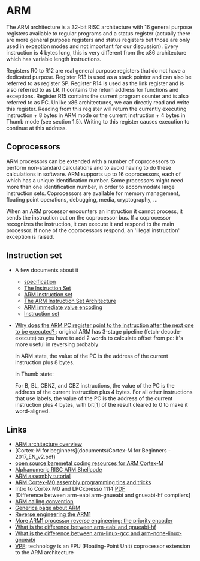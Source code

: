 # ARM

The ARM architecture is a 32-bit RISC architecture with 16 general
purpose registers available to regular programs and a status
register (actually there are more general purpose registers and
status registers but those are only used in exception modes and not
important for our discussion). Every instruction is 4 bytes long,
this is
very different from the x86 architecture which has variable length
instructions.

Registers R0 to R12 are real general purpose registers that do not
have a dedicated purpose. Register R13 is used as a stack pointer
and can also be referred to as register SP. Register R14 is used as
the link register and is also referred to as LR. It contains the
return address for functions and exceptions. Register R15 contains
the current program counter and is also referred to as PC. Unlike
x86 architectures, we can directly read and write this register.
Reading from this register will return the currently executing
instruction + 8 bytes in ARM mode or the current instruction + 4
bytes in Thumb mode (see section 1.5). Writing to this register
causes execution to continue at this address.

## Coprocessors

ARM processors can be extended with a number of coprocessors to
perform non-standard calculations and to avoid having to do these
calculations in software. ARM supports up to 16 coprocessors, each
of which has a unique identification number. Some processors might
need more than one identification number, in order to accommodate
large instruction sets. Coprocessors are available for memory
management, floating point operations, debugging, media,
cryptography, ...

When an ARM processor encounters an instruction it cannot process,
it sends the instruction out on the coprocessor bus. If a
coprocessor recognizes the instruction, it can execute it and
respond to the main processor. If none of the coprocessors respond,
an 'illegal instruction' exception is raised.

## Instruction set

 - A few documents about it
   - [specification](http://vision.gel.ulaval.ca/~jflalonde/cours/1001/h17/docs/arm-instructionset.pdf)
   - [The Instruction Set](http://www.peter-cockerell.net/aalp/html/ch-3.html)
   - [ARM instruction set](http://vision.gel.ulaval.ca/~jflalonde/cours/1001/h17/docs/arm-instructionset.pdf)
   - [The ARM Instruction Set Architecture](http://users.ece.utexas.edu/~valvano/EE345M/Arm_EE382N_4.pdf)
   - [ARM immediate value encoding](https://alisdair.mcdiarmid.org/arm-immediate-value-encoding/)
   - [Instruction set](https://cs107e.github.io/readings/armisa.pdf)


 - [Why does the ARM PC register point to the instruction after the next one to be executed?
](https://stackoverflow.com/questions/24091566/why-does-the-arm-pc-register-point-to-the-instruction-after-the-next-one-to-be-e/24092329#24092329): original ARM has 3-stage pipeline (fetch-decode-execute) so you have to add 2 words to calculate offset from pc: it's more useful in reversing probably

    In ARM state, the value of the PC is the address of the current instruction plus 8 bytes.

    In Thumb state:

    For B, BL, CBNZ, and CBZ instructions, the value of the PC is the address of the current instruction plus 4 bytes.
    For all other instructions that use labels, the value of the PC is the address of the current instruction plus 4 bytes, with bit[1] of the result cleared to 0 to make it word-aligned.

## Links

 - [ARM architecture overview](https://web.eecs.umich.edu/~prabal/teaching/eecs373-f10/readings/ARM_Architecture_Overview.pdf)
 - [Cortex-M for beginners](documents/Cortex-M for Beginners - 2017_EN_v2.pdf)
 - [open source baremetal coding resources for ARM Cortex-M](http://asm.thi.ng/)
 - [Alphanumeric RISC ARM Shellcode](http://phrack.org/issues/66/12.html)
 - [ARM assembly tutorial](https://azeria-labs.com/writing-arm-assembly-part-1/)
 - [ARM Cortex-M0 assembly programming tips and tricks](https://community.arm.com/docs/DOC-7869)
 - Intro to Cortex M0 and LPCxpresso 1114 [PDF](https://web.eecs.umich.edu/~prabal/teaching/eecs373-f10/slides/lec21.pdf)
 - [Difference between arm-eabi arm-gnueabi and gnueabi-hf compilers]
 - [ARM calling convention](http://caxapa.ru/thumbs/656023/IHI0042F_aapcs.pdf)
 - [Generica page about ARM](https://www.aldeid.com/wiki/Category:Architecture/ARM)
 - [Reverse engineering the ARM1](http://www.righto.com/2015/12/reverse-engineering-arm1-ancestor-of.html)
 - [More ARM1 processor reverse engineering: the priority encoder](http://www.righto.com/2016/01/more-arm1-processor-reverse-engineering.html)
 - [What is the difference between arm-eabi and gnueabi-hf](https://stackoverflow.com/questions/26692065/difference-between-arm-eabi-arm-gnueabi-and-gnueabi-hf-compilers)
 - [What is the difference between arm-linux-gcc and arm-none-linux-gnueabi](https://stackoverflow.com/questions/13797693/what-is-the-difference-between-arm-linux-gcc-and-arm-none-linux-gnueabi)
 - [VPF](https://en.wikipedia.org/wiki/ARM_architecture#Floating-point_.28VFP.29): technology is an FPU (Floating-Point Unit) coprocessor extension to the ARM architecture
